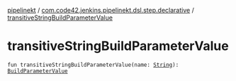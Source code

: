 [pipelinekt](../index.md) / [com.code42.jenkins.pipelinekt.dsl.step.declarative](index.md) / [transitiveStringBuildParameterValue](./transitive-string-build-parameter-value.md)

# transitiveStringBuildParameterValue

`fun transitiveStringBuildParameterValue(name: `[`String`](https://kotlinlang.org/api/latest/jvm/stdlib/kotlin/-string/index.html)`): `[`BuildParameterValue`](../com.code42.jenkins.pipelinekt.core.build-parameter/-build-parameter-value/index.md)